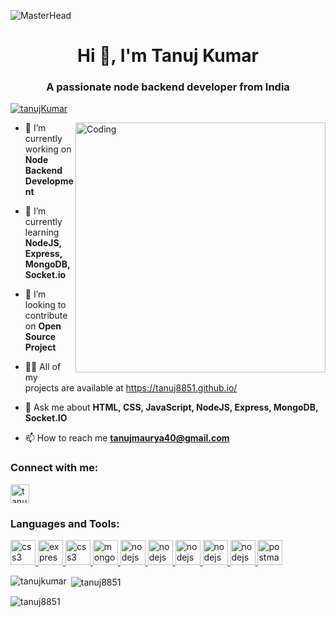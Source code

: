 ![MasterHead](https://user-images.githubusercontent.com/10498744/210012254-234538ff-d198-48aa-8964-37e6fd45d227.gif)
<h1 align="center">Hi 👋, I'm Tanuj Kumar</h1>
<h3 align="center">A passionate node backend developer from India</h3>


<p align="left"> <a href="https://github.com/ryo-ma/github-profile-trophy"><img src="https://github-profile-trophy.vercel.app/?username=tanuj8851" alt="tanujKumar" /></a> </p>

<img align="right" alt="Coding" width="400" src="https://media.tenor.com/S59bPkT0pqcAAAAC/programming.gif">

- 🔭 I’m currently working on **Node Backend Development**

- 🌱 I’m currently learning **NodeJS, Express, MongoDB, Socket.io**

- 👯 I’m looking to contribute on **Open Source Project**

- 👨‍💻 All of my projects are available at https://tanuj8851.github.io/
- 💬 Ask me about **HTML, CSS, JavaScript, NodeJS, Express, MongoDB, Socket.IO**

- 📫 How to reach me **tanujmaurya40@gmail.com**



<h3 align="left">Connect with me:</h3>
<p align="left">
<a href="https://linkedin.com/in/tanuj-kumar-b89bb8172/" target="blank"><img align="center" src="https://img.shields.io/badge/LinkedIn-%230077B5.svg?logo=linkedin&logoColor=white" alt="tanuj-kumar-581227221" height="30" /></a>
</p>

<h3 align="left">Languages and Tools:</h3>
<p align="left"> 
<a href="https://www.w3schools.com/css/" target="_blank" rel="noreferrer"> <img src="https://img.shields.io/badge/html5-%23E34F26.svg?style=for-the-badge&logo=html5&logoColor=white" alt="css3" height="40"/> </a>
<a href="https://expressjs.com" target="_blank" rel="noreferrer"> <img src="https://img.shields.io/badge/css3-%231572B6.svg?style=for-the-badge&logo=css3&logoColor=white" alt="express" height="40"/> </a>
<a href="https://www.w3schools.com/css/" target="_blank" rel="noreferrer"> <img src="https://img.shields.io/badge/javascript-%23323330.svg?style=for-the-badge&logo=javascript&logoColor=%23F7DF1E" alt="css3" height="40"/> </a>
<a href="https://www.mongodb.com/" target="_blank" rel="noreferrer"> <img src="https://img.shields.io/badge/node.js-6DA55F?style=for-the-badge&logo=node.js&logoColor=white" alt="mongodb" height="40"/> </a> 
<a href="https://nodejs.org" target="_blank" rel="noreferrer"> <img src="https://img.shields.io/badge/express.js-%23404d59.svg?style=for-the-badge&logo=express&logoColor=%2361DAFB" alt="nodejs" height="40"/> </a> 
<a href="https://nodejs.org" target="_blank" rel="noreferrer"> <img src="https://img.shields.io/badge/MongoDB-%234ea94b.svg?style=for-the-badge&logo=mongodb&logoColor=white" alt="nodejs" height="40"/> </a>
<a href="https://nodejs.org" target="_blank" rel="noreferrer"> <img src="https://img.shields.io/badge/Socket.io-black?style=for-the-badge&logo=socket.io&badgeColor=010101" alt="nodejs" height="40"/> </a>
<a href="https://nodejs.org" target="_blank" rel="noreferrer"> <img src="https://img.shields.io/badge/netlify-%23000000.svg?style=for-the-badge&logo=netlify&logoColor=#00C7B7" alt="nodejs" height="40"/> </a>
<a href="https://nodejs.org" target="_blank" rel="noreferrer"> <img src="https://img.shields.io/badge/vercel-%23000000.svg?style=for-the-badge&logo=vercel&logoColor=white" alt="nodejs" height="40"/> </a>
<a href="https://postman.com" target="_blank" rel="noreferrer"> <img src="https://www.vectorlogo.zone/logos/getpostman/getpostman-icon.svg" alt="postman" height="40"/> </a> </p>

<p><img align="left" src="https://github-readme-stats.vercel.app/api/top-langs?username=tanuj8851&show_icons=true&locale=en&layout=compact" alt="tanujkumar" /></p>

<p>&nbsp;<img align="center" src="https://github-readme-stats.vercel.app/api?username=tanuj8851&show_icons=true&locale=en" alt="tanuj8851" /></p>

<p><img align="center" src="https://github-readme-streak-stats.herokuapp.com/?user=tanuj8851&" alt="tanuj8851" /></p>
